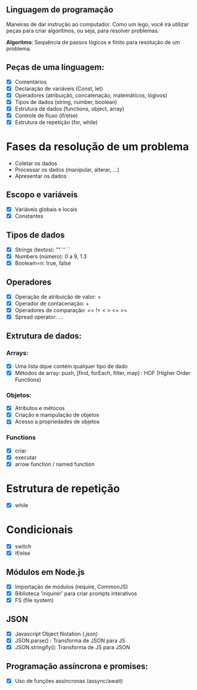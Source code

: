## Linguagem de programação

Maneiras de dar instrução ao computador.
Como um lego, você irá utilizar peças para criar algoritmos, ou seja, para resolver problemas.

**Algoritmo**: Sequência de passos lógicos e finito para resolução de um problema.

## Peças de uma linguagem:

- [x] Comentários
- [x] Declaração de variáveis (Const, let)
- [x] Operadores (atribuição, concatenação, matemáticos, lógivos)
- [x] Tipos de dados (string, number, boolean)
- [x] Estrutura de dados (functions, object, array)
- [x] Controle de fluxo (if/else)
- [x] Estrutura de repetição (for, while)

# Fases da resolução de um problema

- Coletar os dados
- Processar os dados (manipular, alterar, ...)
- Apresentar os dados

## Escopo e variáveis

- [x] Variáveis globais e locais
- [x] Constantes

## Tipos de dados
- [x] Strings (textos): "" '' ``
- [x] Numbers (número): 0 a 9, 1.3
- [x] Booleam=n: true, false

## Operadores
- [x] Operação de atribuição de valor: =
- [x] Operador de contacenação: +
- [x] Operadores de comparação: == != < > <= >=
- [x] Spread operator: ...

## Extrutura de dados:

### Arrays:
- [x] Uma lista dque contém qualquer tipo de dado
- [x] Métodos de array: push, [find, forEach, filter, map] : HOF (Higher Order Functions)

### Objetos:
- [x] Atributos e métocos
- [x] Criação e manipulação de objetos
- [x] Acesso a propriedades de objetos

### Functions
- [x] criar
- [x] executar
- [x] arrow function / named function

# Estrutura de repetição
- [x] while

# Condicionais
- [x] switch
- [x] if/else

## Módulos em Node.js
- [x] Importação de módulos (require, CommonJS)
- [x] Biblioteca 'inquirer' para criar prompts interativos
- [x] FS (file system)

## JSON
- [x] Javascript Object Notation (.json)
- [x] JSON.parse() : Transforma de JSON para JS
- [x] JSON.stringify(): Transforma de JS para JSON

## Programação assíncrona e promises:
- [x] Uso de funções assíncronas (assync/await)